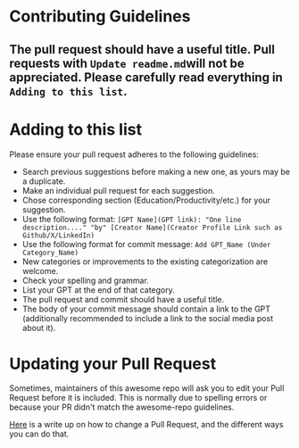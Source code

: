# Contributing Guidelines

## The pull request should have a useful title. Pull requests with `Update readme.md`will not be appreciated. Please carefully read everything in `Adding to this list`.

# Adding to this list

Please ensure your pull request adheres to the following guidelines:

- Search previous suggestions before making a new one, as yours may be a duplicate.
- Make an individual pull request for each suggestion.
- Chose corresponding section (Education/Productivity/etc.) for your suggestion.
- Use the following format: `[GPT Name](GPT link): "One line description...." "by" [Creator Name](Creator Profile Link such as Github/X/LinkedIn)`
- Use the following format for commit message: `Add GPT_Name (Under Category_Name)` 
- New categories or improvements to the existing categorization are welcome.
- Check your spelling and grammar.
- List your GPT at the end of that category.
- The pull request and commit should have a useful title.
- The body of your commit message should contain a link to the GPT (additionally recommended to include a link to the social media post about it).

# Updating your Pull Request

Sometimes, maintainers of this awesome repo will ask you to edit your Pull Request before it is included. This is normally due to spelling errors or because your PR didn't match the awesome-repo guidelines.

[Here](https://github.com/RichardLitt/knowledge/blob/master/github/amending-a-commit-guide.md) is a write up on how to change a Pull Request, and the different ways you can do that.
